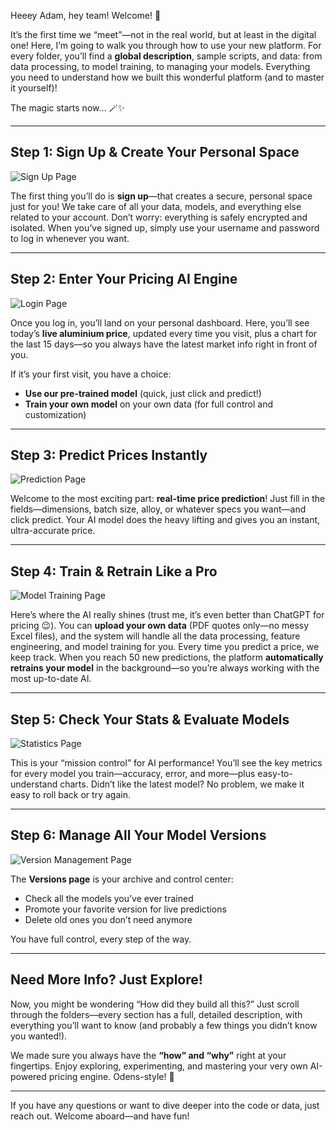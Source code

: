 Heeey Adam, hey team! Welcome! 🎉

It’s the first time we “meet”—not in the real world, but at least in the digital one!
Here, I’m going to walk you through how to use your new platform. For every folder, you’ll find a **global description**, sample scripts, and data: from data processing, to model training, to managing your models. Everything you need to understand how we built this wonderful platform (and to master it yourself)!

The magic starts now… 🪄✨

---

## Step 1: Sign Up & Create Your Personal Space

![Sign Up Page](Odens/Platform/page_1.png)

The first thing you’ll do is **sign up**—that creates a secure, personal space just for you!
We take care of all your data, models, and everything else related to your account. Don’t worry: everything is safely encrypted and isolated.
When you’ve signed up, simply use your username and password to log in whenever you want.

---

## Step 2: Enter Your Pricing AI Engine

![Login Page](Odens/Platform/page_2.png)

Once you log in, you’ll land on your personal dashboard.
Here, you’ll see today’s **live aluminium price**, updated every time you visit, plus a chart for the last 15 days—so you always have the latest market info right in front of you.

If it’s your first visit, you have a choice:

* **Use our pre-trained model** (quick, just click and predict!)
* **Train your own model** on your own data (for full control and customization)

---

## Step 3: Predict Prices Instantly

![Prediction Page](Odens/Platform/page_3.png)

Welcome to the most exciting part: **real-time price prediction**!
Just fill in the fields—dimensions, batch size, alloy, or whatever specs you want—and click predict.
Your AI model does the heavy lifting and gives you an instant, ultra-accurate price.

---

## Step 4: Train & Retrain Like a Pro

![Model Training Page](Odens/Platform/page_4.png)

Here’s where the AI really shines (trust me, it’s even better than ChatGPT for pricing 😉).
You can **upload your own data** (PDF quotes only—no messy Excel files), and the system will handle all the data processing, feature engineering, and model training for you.
Every time you predict a price, we keep track. When you reach 50 new predictions, the platform **automatically retrains your model** in the background—so you’re always working with the most up-to-date AI.

---

## Step 5: Check Your Stats & Evaluate Models

![Statistics Page](Odens/Platform/page_5.png)

This is your “mission control” for AI performance!
You’ll see the key metrics for every model you train—accuracy, error, and more—plus easy-to-understand charts.
Didn’t like the latest model? No problem, we make it easy to roll back or try again.

---

## Step 6: Manage All Your Model Versions

![Version Management Page](Odens/Platform/page_6.png)

The **Versions page** is your archive and control center:

* Check all the models you’ve ever trained
* Promote your favorite version for live predictions
* Delete old ones you don’t need anymore

You have full control, every step of the way.

---

## Need More Info? Just Explore!

Now, you might be wondering “How did they build all this?”
Just scroll through the folders—every section has a full, detailed description, with everything you’ll want to know (and probably a few things you didn’t know you wanted!).

We made sure you always have the **“how” and “why”** right at your fingertips.
Enjoy exploring, experimenting, and mastering your very own AI-powered pricing engine. Odens-style! 🚀

---

If you have any questions or want to dive deeper into the code or data, just reach out.
Welcome aboard—and have fun!
